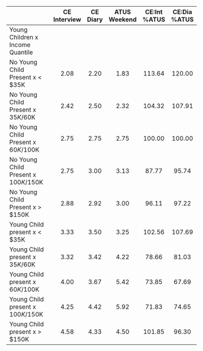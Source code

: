 
|                      | CE<br>Interview |  CE<br>Diary | ATUS<br>Weekend | CE:Int<br>%ATUS | CE:Dia<br>%ATUS |
| -------------------- | :----------: | :----------: | :----------: | :----------: | :----------: |
| Young Children x Income Quantile |              |              |              |              |              |
| No Young Child Present x     < $35K |         2.08 |         2.20 |         1.83 |       113.64 |       120.00 |
| No Young Child Present x  $35K/$60K |         2.42 |         2.50 |         2.32 |       104.32 |       107.91 |
| No Young Child Present x  $60K/$100K |         2.75 |         2.75 |         2.75 |       100.00 |       100.00 |
| No Young Child Present x $100K/$150K |         2.75 |         3.00 |         3.13 |        87.77 |        95.74 |
| No Young Child Present x     > $150K |         2.88 |         2.92 |         3.00 |        96.11 |        97.22 |
| Young Child present x     < $35K |         3.33 |         3.50 |         3.25 |       102.56 |       107.69 |
| Young Child present x  $35K/$60K |         3.32 |         3.42 |         4.22 |        78.66 |        81.03 |
| Young Child present x  $60K/$100K |         4.00 |         3.67 |         5.42 |        73.85 |        67.69 |
| Young Child present x $100K/$150K |         4.25 |         4.42 |         5.92 |        71.83 |        74.65 |
| Young Child present x     > $150K |         4.58 |         4.33 |         4.50 |       101.85 |        96.30 |

